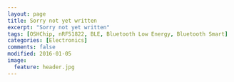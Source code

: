 ```yaml
---
layout: page
title: Sorry not yet written
excerpt: "Sorry not yet written"
tags: [OSHChip, nRF51822, BLE, Bluetooth Low Energy, Bluetooth Smart]
categories: [Electronics]
comments: false
modified: 2016-01-05
image:
  feature: header.jpg
---
```

